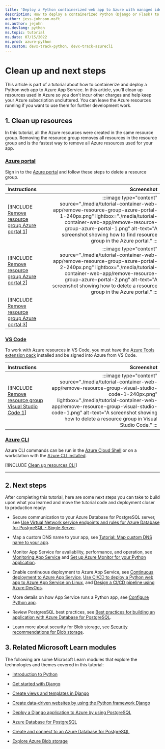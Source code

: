 ```yaml
---
title: 'Deploy a Python containerized web app to Azure with managed identity: clean up resources'
description: How to deploy a containerized Python (Django or Flask) to App Service.
author: jess-johnson-msft
ms.author: jejohn
ms.devlang: python
ms.topic: tutorial
ms.date: 07/15/2022
ms.prod: azure-python
ms.custom: devx-track-python, devx-track-azurecli
---
```


# Clean up and next steps

This article is part of a tutorial about how to containerize and deploy a Python web app to Azure App Service. In this article, you'll clean up resources used in Azure so you don't incur other charges and help keep your Azure subscription uncluttered. You can leave the Azure resources running if you want to use them for further development work. 

## 1. Clean up resources

In this tutorial, all the Azure resources were created in the same resource group. Removing the resource group removes all resources in the resource group and is the fastest way to remove all Azure resources used for your app.

### [Azure portal](#tab/azure-portal)

Sign in to the [Azure portal](https://portal.azure.com/) and follow these steps to delete a resource group.

| Instructions    | Screenshot |
|:----------------|-----------:|
| [!INCLUDE [Remove resource group Azure portal 1](<./includes/tutorial-container-web-app/remove-resource-group-azure-portal-1.md>)] | :::image type="content" source="./media/tutorial-container-web-app/remove-resource-group-azure-portal-1-240px.png" lightbox="./media/tutorial-container-web-app/remove-resource-group-azure-portal-1.png" alt-text="A screenshot showing how to find resource group in the Azure portal." ::: |
| [!INCLUDE [Remove resource group Azure portal 2](<./includes/tutorial-container-web-app/remove-resource-group-azure-portal-2.md>)] | :::image type="content" source="./media/tutorial-container-web-app/remove-resource-group-azure-portal-2-240px.png" lightbox="./media/tutorial-container-web-app/remove-resource-group-azure-portal-2.png" alt-text="A screenshot showing how to delete a resource group in the Azure portal." ::: |
| [!INCLUDE [Remove resource group Azure portal 3](<./includes/tutorial-container-web-app/remove-resource-group-azure-portal-3.md>)] | |

### [VS Code](#tab/vscode-aztools)

To work with Azure resources in VS Code, you must have the [Azure Tools extension pack](https://marketplace.visualstudio.com/items?itemName=ms-vscode.vscode-node-azure-pack) installed and be signed into Azure from VS Code.

| Instructions    | Screenshot |
|:----------------|-----------:|
| [!INCLUDE [Remove resource group Visual Studio Code 1](<./includes/tutorial-container-web-app/remove-resource-group-visual-studio-code-1.md>)] | :::image type="content" source="./media/tutorial-container-web-app/remove-resource-group-visual-studio-code-1-240px.png" lightbox="./media/tutorial-container-web-app/remove-resource-group-visual-studio-code-1.png" alt-text="A screenshot showing how to delete a resource group in Visual Studio Code." ::: |

### [Azure CLI](#tab/azure-cli)

Azure CLI commands can be run in the [Azure Cloud Shell](https://shell.azure.com) or on a workstation with the [Azure CLI installed](/cli/azure/install-azure-cli).

[!INCLUDE [Clean up resources CLI](<./includes/tutorial-container-web-app/clean-up-resources-cli.md>)]

----

## 2. Next steps 

After completing this tutorial, here are some next steps you can take to build upon what you learned and move the tutorial code and deployment closer to production ready:

* Secure communication to your Azure Database for PostgreSQL server, see [Use Virtual Network service endpoints and rules for Azure Database for PostgreSQL - Single Server](/azure/postgresql/single-server/concepts-data-access-and-security-vnet).

* Map a custom DNS name to your app, see [Tutorial: Map custom DNS name to your app](/azure/app-service/app-service-web-tutorial-custom-domain).

* Monitor App Service for availability, performance, and operation, see [Monitoring App Service](/azure/app-service/monitor-app-service) and [Set up Azure Monitor for your Python application](/azure/azure-monitor/app/opencensus-python).

* Enable continuous deployment to Azure App Service, see [Continuous deployment to Azure App Service](/azure/app-service/deploy-continuous-deployment), [Use CI/CD to deploy a Python web app to Azure App Service on Linux](/azure/devops/pipelines/ecosystems/python-webapp), and [Design a CI/CD pipeline using Azure DevOps](/azure/architecture/example-scenario/apps/devops-dotnet-webapp).

* More details on how App Service runs a Python app, see [Configure Python app](/azure/app-service/configure-language-python).

* Review PostgresSQL best practices, see [Best practices for building an application with Azure Database for PostgreSQL](/azure/postgresql/single-server/application-best-practices).

* Learn more about security for Blob storage, see [Security recommendations for Blob storage](/azure/storage/blobs/security-recommendations).

## 3. Related Microsoft Learn modules

The following are some Microsoft Learn modules that explore the technologies and themes covered in this tutorial:

* [Introduction to Python](/learn/modules/intro-to-python/)

* [Get started with Django](/learn/modules/django-get-started/)

* [Create views and templates in Django](/learn/modules/django-views-templates/)

* [Create data-driven websites by using the Python framework Django](/learn/paths/django-create-data-driven-websites/)

* [Deploy a Django application to Azure by using PostgreSQL](/learn/modules/django-deployment/)

* [Azure Database for PostgreSQL](/learn/paths/introduction-to-azure-postgres/)

* [Create and connect to an Azure Database for PostgreSQL](/learn/modules/create-connect-to-postgres/)

* [Explore Azure Blob storage](/learn/modules/explore-azure-blob-storage/)